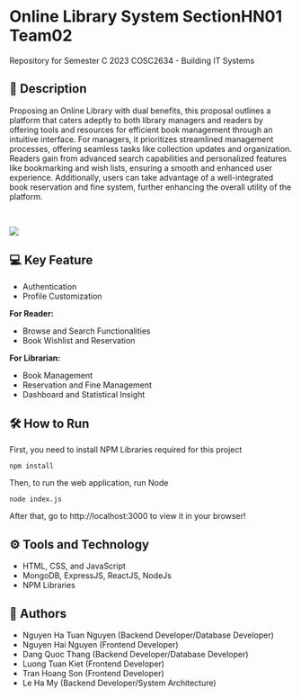 # Online Library System SectionHN01 Team02
Repository for Semester C 2023 COSC2634 - Building IT Systems

## 📖 Description
Proposing an Online Library with dual benefits, this proposal outlines a platform that caters adeptly to both library managers and readers	 by offering tools and resources for efficient book management through an intuitive interface. For managers, it prioritizes streamlined management processes, offering seamless tasks like collection updates and organization. Readers gain from advanced search capabilities and personalized features like bookmarking and wish lists, ensuring a smooth and enhanced user experience. Additionally, users can take advantage of a well-integrated book reservation and fine system, further enhancing the overall utility of the platform.

<br>

<p> 
<img src = 'https://github.com/Nguyen020903/Online_Library_System_SectionHN01_Team-02_Sam.github.io/assets/116583355/18bf18cc-c5c8-4430-af69-660f9b608ced'>
</p>

## 💻 Key Feature
- Authentication
- Profile Customization

<b> For Reader: </b>
- Browse and Search Functionalities
- Book Wishlist and Reservation

<b> For Librarian: </b>
- Book Management
- Reservation and Fine Management
- Dashboard and Statistical Insight


## 🛠️ How to Run
First, you need to install NPM Libraries required for this project
```
npm install
```

Then, to run the web application, run Node
```
node index.js
```

After that, go to http://localhost:3000 to view it in your browser!

## ⚙️ Tools and Technology
- HTML, CSS, and JavaScript
- MongoDB, ExpressJS, ReactJS, NodeJs
- NPM Libraries

## 🌟 Authors
- Nguyen Ha Tuan Nguyen (Backend Developer/Database Developer)
- Nguyen Hai Nguyen (Frontend Developer)
- Dang Quoc Thang (Backend Developer/Database Developer)
- Luong Tuan Kiet (Frontend Developer)
- Tran Hoang Son (Frontend Developer)
- Le Ha My (Backend Developer/System Architecture)
